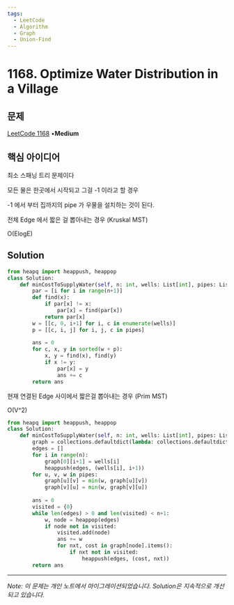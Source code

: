 ```yaml
---
tags:
  - LeetCode
  - Algorithm
  - Graph
  - Union-Find
---
```


# 1168. Optimize Water Distribution in a Village

## 문제

[LeetCode 1168](https://leetcode.com/problems/optimize-water-distribution-in-a-village/) •**Medium**

## 핵심 아이디어

최소 스패닝 트리 문제이다

모든 물은 한곳에서 시작되고 그걸 -1 이라고 할 경우

-1 에서 부터 집까지의 pipe 가 우물을 설치하는 것이 된다.

전체 Edge 에서 짧은 걸 뽑아내는 경우 (Kruskal MST)

O(ElogE)

## Solution

```python
from heapq import heappush, heappop
class Solution:
    def minCostToSupplyWater(self, n: int, wells: List[int], pipes: List[List[int]]) -> int:
        par = [i for i in range(n+1)]
        def find(x):
            if par[x] != x:
                par[x] = find(par[x])
            return par[x]
        w = [[c, 0, i+1] for i, c in enumerate(wells)]
        p = [[c, i, j] for i, j, c in pipes]
        
        ans = 0
        for c, x, y in sorted(w + p):
            x, y = find(x), find(y)
            if x != y:
                par[x] = y
                ans += c
        return ans
```

현재 연결된 Edge 사이에서 짧은걸 뽑아내는 경우 (Prim MST)

O(V^2)

```python
from heapq import heappush, heappop
class Solution:
    def minCostToSupplyWater(self, n: int, wells: List[int], pipes: List[List[int]]) -> int:
        graph = collections.defaultdict(lambda: collections.defaultdict(lambda: float('inf')))
        edges = []
        for i in range(n):
            graph[0][i+1] = wells[i]
            heappush(edges, (wells[i], i+1))
        for u, v, w in pipes:
            graph[u][v] = min(w, graph[u][v])
            graph[v][u] = min(w, graph[v][u])
        
        ans = 0
        visited = {0}
        while len(edges) > 0 and len(visited) < n+1:
            w, node = heappop(edges)
            if node not in visited:
                visited.add(node)
                ans += w
                for nxt, cost in graph[node].items():
                    if nxt not in visited:
                        heappush(edges, (cost, nxt))
        return ans
```

---

*Note: 이 문제는 개인 노트에서 마이그레이션되었습니다. Solution은 지속적으로 개선되고 있습니다.*
